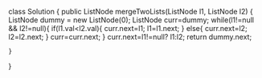 class Solution {
    public ListNode mergeTwoLists(ListNode l1, ListNode l2) {
        ListNode dummy = new ListNode(0);
        ListNode curr=dummy;
        while(l1!=null && l2!=null){
            if(l1.val<l2.val){
                curr.next=l1;
                l1=l1.next;
            }
            else{
                curr.next=l2;
                l2=l2.next;
            }
            curr=curr.next;
        }
        curr.next=l1!=null? l1:l2;
        return dummy.next;

        
    }
}
